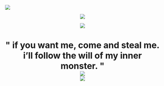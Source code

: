 ![](https://files.catbox.moe/8xmvvk.png)
<div align="center">

![](https://files.catbox.moe/ffbp2p.png)
<div align="center">
	<img src="https://cdn.discordapp.com/attachments/1189380633882021920/1258273131051880490/yNDFSdf.png?ex=668771ac&is=6686202c&hm=aa4b4c6bef76139fd82e53c10eae47bde1413f91c36639dec712578ea20077f1&">
</div>
<div align="center">
<h1>
" if you want me, come and steal me. i’ll follow the will of my inner monster. "

<div align="center">
	<img src="https://files.catbox.moe/y8jlqn.png">
</div>

<div align="center">
	<img src="https://files.catbox.moe/2qrpjo.png">
</div>
